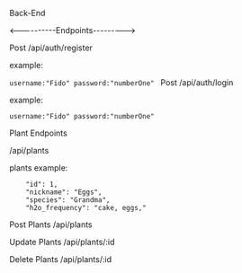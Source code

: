 Back-End

<----------Endpoints--------->

Post /api/auth/register

example:

`username:"Fido"
password:"numberOne"
`
Post /api/auth/login

example:

`username:"Fido"
password:"numberOne"
`

Plant Endpoints

/api/plants

plants example:

        "id": 1,
        "nickname": "Eggs",
        "species": "Grandma",
        "h2o_frequency": "cake, eggs,"

Post Plants /api/plants

Update Plants /api/plants/:id

Delete Plants /api/plants/:id
